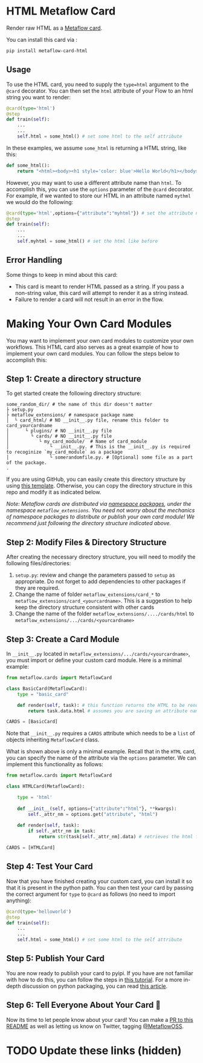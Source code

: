 # HTML Metaflow Card

Render raw HTML as a [Metaflow card][1].

You can install this card via :

```bash
pip install metaflow-card-html
```

## Usage

To use the HTML card, you need to supply the `type=html` argument to the `@card` decorator.  You can then set the `html` attribute of your Flow to an html string you want to render:

```python
@card(type='html')
@step
def train(self):
    ...
    ...
    self.html = some_html() # set some html to the self attribute
```

In these examples, we assume `some_html` is returning a HTML string, like this:

```py
def some_html():
    return "<html><body><h1 style='color: blue'>Hello World</h1></body></html>"
```

However, you may want to use a different attribute name than `html`.  To accomplish this, you can use the `options` parameter of the `@card` decorator.  For example, if we wanted to store our HTML in an attribute named `mythml` we would do the following:

```python
@card(type='html',options={"attribute":"myhtml"}) # set the attribute name to myhtml
@step
def train(self):
    ...
    ...
    self.myhtml = some_html() # set the html like before
```

## Error Handling

Some things to keep in mind about this card:

- This card is meant to render HTML passed as a string.  If you pass a non-string value, this card will attempt to render it as a string instead.  
- Failure to render a card will not result in an error in the flow.

# Making Your Own Card Modules

You may want to implement your own card modules to customize your own workflows.  This HTML card also serves as a great example of how to implement your own card modules.  You can follow the steps below to accomplish this:

## Step 1: Create a directory structure

To get started create the following directory structure:

```
some_random_dir/ # the name of this dir doesn't matter
├ setup.py
├ metaflow_extensions/ # namespace package name 
│  └ card_html/ # NO __init__.py file, rename this folder to card_yourcardname
│      └ plugins/ # NO __init__.py file
│        └ cards/ # NO __init__.py file 
│           └ my_card_module/  # Name of card_module
│               └ __init__.py. # This is the __init__.py is required to recoginize `my_card_module` as a package
│               └ somerandomfile.py. # [Optional] some file as a part of the package. 
.
```

If you are using GitHub, you can easily create this directory structure by using [this template][2].  Otherwise, you can copy the directory structure in this repo and modify it as indicated below.

_Note: Metaflow cards are distributed via [namespace packages](https://packaging.python.org/en/latest/guides/packaging-namespace-packages/), under the namespace `metaflow_extensions`.  You need not worry about the mechanics of namespace packages to distribute or publish your own card module!  We recommend just following the directory structure indicated above._

## Step 2: Modify Files & Directory Structure

After creating the necessary directory structure, you will need to modify the following files/directories:

1. `setup.py`: review and change the parameters passed to `setup` as appropriate.  Do not forget to add dependencies to other packages if they are required.
2. Change the name of folder `metaflow_extensions/card_*` to `metaflow_extensions/card_<yourcardname>`.  This is a suggestion to help keep the directory structure consistent with other cards
3. Change the name of the folder `metaflow_extensions/..../cards/html` to `metaflow_extensions/.../cards/<yourcardname>`

## Step 3: Create a Card Module

In `__init__.py` located in `metaflow_extensions/.../cards/<yourcardname>`, you must import or define your custom card module. Here is a minimal example:

```python
from metaflow.cards import MetaflowCard

class BasicCard(MetaflowCard):
    type = "basic_card"

    def render(self, task): # this function returns the HTML to be rendered
        return task.data.html # assumes you are saving an attribute named `html` in the task

CARDS = [BasicCard]
```

Note that `__init__.py` requires a `CARDS` attribute which needs to be a `list` of objects inheriting `MetaflowCard` class.  

What is shown above is only a minimal example.  Recall that in the `HTML` card, you can specify the name of the attribute via the `options` parameter.  We can implement this functionality as follows:

```python
from metaflow.cards import MetaflowCard

class HTMLCard(MetaflowCard):

    type = 'html'
    
    def __init__(self, options={"attribute":"html"}, **kwargs):
        self._attr_nm = options.get("attribute", "html")
 
    def render(self, task):
        if self._attr_nm in task:
            return str(task[self._attr_nm].data) # retrieves the html from the task by accessing `task[self._attr_nm]`

CARDS = [HTMLCard]
```

## Step 4: Test Your Card

Now that you have finished creating your custom card, you can install it so that it is  present in the python path.   You can then test your card by passing the correct argument for `type` to `@card` as follows (no need to import anything):

```python
@card(type='helloworld')
@step
def train(self):
    ...
    ...
    self.html = some_html() # set some html to the self attribute
```

## Step 5: Publish Your Card

You are now ready to publish your card to pyipi.  If you have are not familiar with how to do this, you can follow the steps in [this tutorial](https://realpython.com/pypi-publish-python-package/).  For a more in-depth discussion on python packaging, you can read [this article](https://packaging.python.org/tutorials/packaging-projects/).

## Step 6: Tell Everyone About Your Card :rocket:

Now its time to let people know about your card!  You can make a [PR to this README][3] as well as letting us know on Twitter, tagging [@MetaflowOSS](https://twitter.com/MetaflowOSS).


# TODO Update these links (hidden)

[1]: https://docs.metaflow.org/
[2]: https://docs.metaflow.org/
[3]: https://docs.metaflow.org/